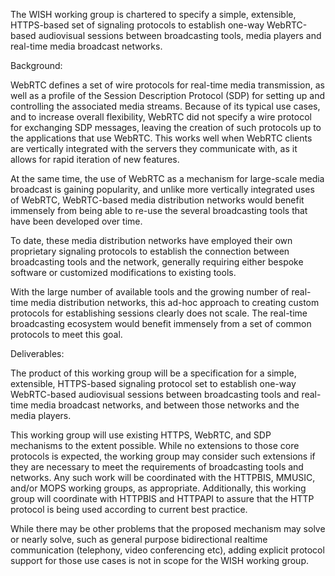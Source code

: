 The WISH working group is chartered to specify a simple, extensible,
HTTPS-based set of signaling protocols to establish one-way WebRTC-based audiovisual
sessions between broadcasting tools, media players and real-time media broadcast networks.

Background:

WebRTC defines a set of wire protocols for real-time media transmission, as
well as a profile of the Session Description Protocol (SDP) for setting up and
controlling the associated media streams. Because of its typical use cases, and
to increase overall flexibility, WebRTC did not specify a wire protocol for
exchanging SDP messages, leaving the creation of such protocols up to the
applications that use WebRTC. This works well when WebRTC clients are
vertically integrated with the servers they communicate with, as it allows for
rapid iteration of new features.

At the same time, the use of WebRTC as a mechanism for large-scale media
broadcast is gaining popularity, and unlike more vertically integrated
uses of WebRTC, WebRTC-based media distribution networks would benefit immensely from being able to
re-use the several broadcasting tools that have been developed over time. 

To date, these media distribution
networks have employed their own proprietary signaling protocols to establish
the connection between broadcasting tools and the network, generally requiring
either bespoke software or customized modifications to existing tools.

With the large number of available tools and the growing number of real-time
media distribution networks, this ad-hoc approach to creating custom protocols
for establishing sessions clearly does not scale. The real-time broadcasting
ecosystem would benefit immensely from a set of common protocols to meet this
goal.

Deliverables:

The product of this working group will be a specification for a simple,
extensible, HTTPS-based signaling protocol set to establish one-way WebRTC-based
audiovisual sessions between broadcasting tools and real-time media broadcast
networks, and between those networks and the media players.

This working group will use existing HTTPS, WebRTC, and SDP mechanisms to the
extent possible. While no extensions to those core protocols is expected, the
working group may consider such extensions if they are necessary to meet the
requirements of broadcasting tools and networks. Any such work will be
coordinated with the HTTPBIS, MMUSIC, and/or MOPS working groups, as
appropriate.  Additionally, this working group will coordinate with HTTPBIS and
HTTPAPI to assure that the HTTP protocol is being used according to current
best practice.

While there may be other problems that the proposed mechanism may solve or nearly solve, such as general purpose bidirectional realtime communication (telephony, video conferencing etc), adding explicit protocol support for those use cases is not in scope for the WISH working group.
